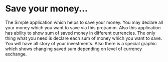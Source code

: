 <h1>Save your money...</h1>


The Simple application which helps to save your money. You may declare all your money which you want to save
via this projramm. Also this application has ability to show sum of saved money in different currencies. The only thing
what you need is declare each sum of money which you want to save. You will have all story of your investments. Also 
there is a special graphic which shows changing saved sum depending on level of currency exchange.  

